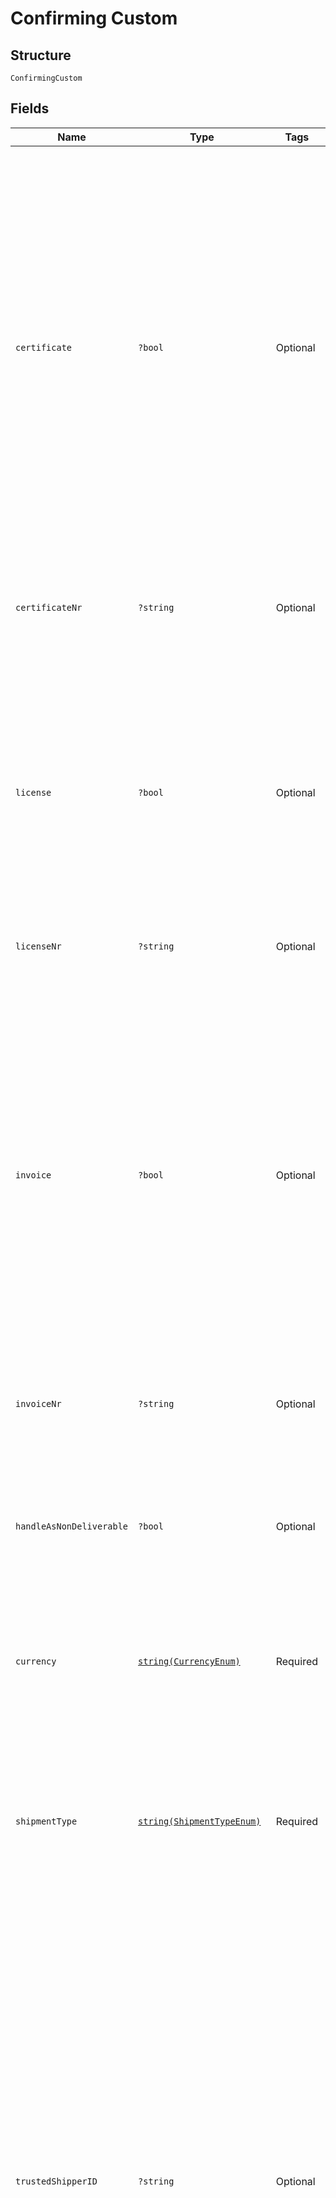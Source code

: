 
# Confirming Custom

## Structure

`ConfirmingCustom`

## Fields

| Name | Type | Tags | Description | Getter | Setter |
|  --- | --- | --- | --- | --- | --- |
| `certificate` | `?bool` | Optional | Fill in if applicable, for specific items a export certificate is obliged, as proof that the item complies to the sanity regulations, [more information](https://ondernemersplein.kvk.nl/fytosanitair-of-veterinair-exportcertificaat-aanvragen/). Mandatory for Parcel shipments in the category type Commercial Goods, Commercial Sample and Returned Goods (Certificate, Invoice or License; at least 1 out of 3 must be selected) | getCertificate(): ?bool | setCertificate(?bool certificate): void |
| `certificateNr` | `?string` | Optional | Mandatory when Certificate is true.<br>**Constraints**: *Minimum Length*: `0`, *Maximum Length*: `35` | getCertificateNr(): ?string | setCertificateNr(?string certificateNr): void |
| `license` | `?bool` | Optional | Fill in if applicable. Mandatory for Parcel shipments in the category type Commercial Goods, Commercial Sample and Returned Goods (Certificate, Invoice or License; at least 1 out of 3 must be selected). | getLicense(): ?bool | setLicense(?bool license): void |
| `licenseNr` | `?string` | Optional | Mandatory when License is true. | getLicenseNr(): ?string | setLicenseNr(?string licenseNr): void |
| `invoice` | `?bool` | Optional | Fill in the invoice number of the shipment. For a faster customs clearing process apply the invoice on the outside of the shipment. Mandatory for Parcel shipments in the category type Commercial Goods, Commercial Sample and Returned Goods (Certificate, Invoice or License; at least 1 out of 3 must be selected). | getInvoice(): ?bool | setInvoice(?bool invoice): void |
| `invoiceNr` | `?string` | Optional | Mandatory when Invoice is true | getInvoiceNr(): ?string | setInvoiceNr(?string invoiceNr): void |
| `handleAsNonDeliverable` | `?bool` | Optional | Determines what to do when the shipment cannot be delivered the first time (if this is set to true,the shipment will be returned after the first failed attempt) | getHandleAsNonDeliverable(): ?bool | setHandleAsNonDeliverable(?bool handleAsNonDeliverable): void |
| `currency` | [`string(CurrencyEnum)`](../../doc/models/currency-enum.md) | Required | Currency code. only EUR, GBP, USD and CNY are allowed. | getCurrency(): string | setCurrency(string currency): void |
| `shipmentType` | [`string(ShipmentTypeEnum)`](../../doc/models/shipment-type-enum.md) | Required | Type of shipment, possible values: Gift, Documents, Commercial Goods, Commercial Sample, Returned Goods. Is used to fill in the checkbox on the customs form on the shipment label. | getShipmentType(): string | setShipmentType(string shipmentType): void |
| `trustedShipperID` | `?string` | Optional | Use only when available. This is the reference of the sender. Depending on the destination with this ID, EORI, IOSS, TAX, VAT, VOEC*, the customs process can be faster. Only fill in this customs reference number if the sender is registrated as Trusted Shipper in the country of destination.  *VOEC is a Norwegian VAT number.<br>**Constraints**: *Minimum Length*: `0`, *Maximum Length*: `50` | getTrustedShipperID(): ?string | setTrustedShipperID(?string trustedShipperID): void |
| `importerReferenceCode` | `?string` | Optional | This is the reference of the recipient. Fill in a Tax Code or VAT number or Importer code. Depending on the destination with this reference the customs process can be faster. For example Brazil uses an TAXID number for natural persons, known as CPF.<br>**Constraints**: *Minimum Length*: `0`, *Maximum Length*: `50` | getImporterReferenceCode(): ?string | setImporterReferenceCode(?string importerReferenceCode): void |
| `transactionCode` | `?string` | Optional | See the [Reference data](https://developer.postnl.nl/docs/#/http/reference-data/reference-codes/transaction-codes) for possible values.<br>**Constraints**: *Minimum Length*: `0`, *Maximum Length*: `50` | getTransactionCode(): ?string | setTransactionCode(?string transactionCode): void |
| `transactionDescription` | `?string` | Optional | Transaction description; see [here](https://developer.postnl.nl/docs/#/http/reference-data/reference-codes/transaction-codes) for common examples.<br>**Constraints**: *Minimum Length*: `0`, *Maximum Length*: `50` | getTransactionDescription(): ?string | setTransactionDescription(?string transactionDescription): void |
| `content` | [`ConfirmingCustomContent[]`](../../doc/models/confirming-custom-content.md) | Required | The contents of the shipment. This section is mandatory (minimum once, maximum 5). Fill per unique item. | getContent(): array | setContent(array content): void |

## Example (as JSON)

```json
{
  "Certificate": true,
  "CertificateNr": "CERT-1235986739",
  "License": true,
  "LicenseNr": "LIC-9847397",
  "Invoice": true,
  "InvoiceNr": "INV_0120330",
  "HandleAsNonDeliverable": false,
  "Currency": "EUR",
  "ShipmentType": "Commercial Goods",
  "TrustedShipperID": "NL862386524",
  "ImporterReferenceCode": "GB339713089011",
  "TransactionCode": "11",
  "TransactionDescription": "Sale of goods",
  "Content": [
    {
      "Description": "Powdered milk",
      "Quantity": 2,
      "Weight": 2600,
      "Value": 119.99,
      "HSTariffNr": "100878",
      "CountryOfOrigin": "NL"
    }
  ]
}
```

